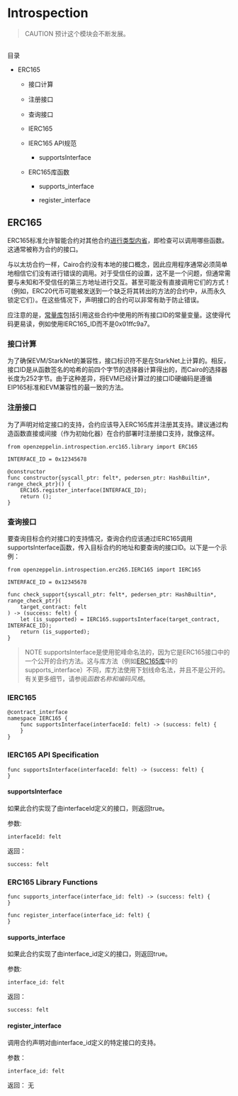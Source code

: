 # Introspection
> CAUTION
预计这个模块会不断发展。

## 
目录
* ERC165

  * 接口计算

  * 注册接口

  * 查询接口

  * IERC165

  * IERC165 API规范

    * supportsInterface

  * ERC165库函数

    * supports_interface

    * register_interface

## ERC165
ERC165标准允许智能合约对其他合约[进行类型内省](https://en.wikipedia.org/wiki/Type_introspection)，即检查可以调用哪些函数。这通常被称为合约的接口。

与以太坊合约一样，Cairo合约没有本地的接口概念，因此应用程序通常必须简单地相信它们没有进行错误的调用。对于受信任的设置，这不是一个问题，但通常需要与未知和不受信任的第三方地址进行交互。甚至可能没有直接调用它们的方式！（例如，ERC20代币可能被发送到一个缺乏将其转出的方法的合约中，从而永久锁定它们）。在这些情况下，声明接口的合约可以非常有助于防止错误。

应注意的是，[常量库](https://github.com/OpenZeppelin/cairo-contracts/blob/release-v0.6.0/src/openzeppelin/utils/constants/library.cairo)包括引用这些合约中使用的所有接口ID的常量变量。这使得代码更易读，例如使用IERC165_ID而不是0x01ffc9a7。

### 接口计算
为了确保EVM/StarkNet的兼容性，接口标识符不是在StarkNet上计算的。相反，接口ID是从函数签名的哈希的前四个字节的选择器计算得出的，而Cairo的选择器长度为252字节。由于这种差异，将EVM已经计算过的接口ID硬编码是遵循EIP165标准和EVM兼容性的最一致的方法。

### 注册接口
为了声明对给定接口的支持，合约应该导入ERC165库并注册其支持。建议通过构造函数直接或间接（作为初始化器）在合约部署时注册接口支持，就像这样。
```
from openzeppelin.introspection.erc165.library import ERC165

INTERFACE_ID = 0x12345678

@constructor
func constructor{syscall_ptr: felt*, pedersen_ptr: HashBuiltin*, range_check_ptr}() {
    ERC165.register_interface(INTERFACE_ID);
    return ();
}
```

### 查询接口
要查询目标合约对接口的支持情况，查询合约应该通过IERC165调用supportsInterface函数，传入目标合约的地址和要查询的接口ID。以下是一个示例：
```
from openzeppelin.introspection.erc265.IERC165 import IERC165

INTERFACE_ID = 0x12345678

func check_support{syscall_ptr: felt*, pedersen_ptr: HashBuiltin*, range_check_ptr}(
    target_contract: felt
) -> (success: felt) {
    let (is_supported) = IERC165.supportsInterface(target_contract, INTERFACE_ID);
    return (is_supported);
}
```
> NOTE
supportsInterface是使用驼峰命名法的，因为它是ERC165接口中的一个公开的合约方法。这与库方法（例如[ERC165库](https://github.com/OpenZeppelin/cairo-contracts/blob/release-v0.6.0/src/openzeppelin/introspection/erc165/library.cairo)中的supports_interface）不同，库方法使用下划线命名法，并且不是公开的。有关更多细节，请参阅*函数名称和编码风格*。

### IERC165
```
@contract_interface
namespace IERC165 {
    func supportsInterface(interfaceId: felt) -> (success: felt) {
    }
}
```

### IERC165 API Specification
```
func supportsInterface(interfaceId: felt) -> (success: felt) {
}
```

#### supportsInterface
如果此合约实现了由interfaceId定义的接口，则返回true。

参数:
```
interfaceId: felt
```
返回：
```
success: felt
```

### ERC165 Library Functions
```
func supports_interface(interface_id: felt) -> (success: felt) {
}

func register_interface(interface_id: felt) {
}
```

#### supports_interface
如果此合约实现了由interface_id定义的接口，则返回true。

参数:
```
interface_id: felt
```
返回：
```
success: felt
```

#### register_interface
调用合约声明对由interface_id定义的特定接口的支持。

参数：
```
interface_id: felt
```
返回： 无